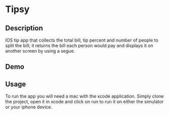 # Tipsy

## Description
IOS tip app that collects the total bill, tip percent and number of people to split the bill; it returns the bill each person would pay and displays it on another screen by using a segue.

## Demo

## Usage
To run the app you will need a mac with the xcode application. Simply clone the project, open it in xcode and click on run to run it on either the simulator or your iphone device.
